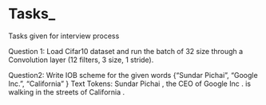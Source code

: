 # Tasks_
Tasks given for interview process 

Question 1: Load Cifar10 dataset and run the batch of 32 size through a Convolution layer (12 filters, 3 size, 1 stride).

Question2: Write IOB scheme for the given words {“Sundar Pichai”, “Google Inc.”, “California” }
Text Tokens: Sundar Pichai , the CEO of Google Inc . is walking in the streets of California .
